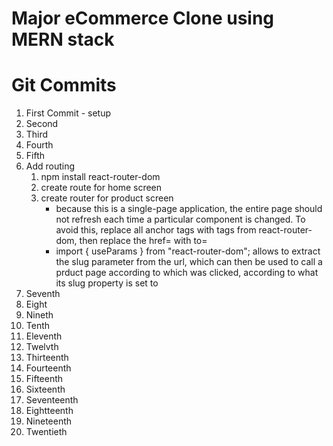 # Major eCommerce Clone using MERN stack

# Git Commits

1. First Commit - setup
2. Second
3. Third
4. Fourth
5. Fifth
6. Add routing
   1. npm install react-router-dom
   2. create route for home screen
   3. create router for product screen
        - because this is a single-page application, the entire page should not refresh each time a particular component is changed.  To avoid this, replace all anchor <a> tags with <Link> tags from react-router-dom, then replace the href= with to=
        - import { useParams } from "react-router-dom"; allows to extract the slug parameter from the url, which can then be used to call a prduct page according to which was clicked, according to what its slug property is set to
7. Seventh
8. Eight
9.  Nineth
10. Tenth
11. Eleventh
12. Twelvth
13. Thirteenth
14. Fourteenth
15. Fifteenth
16. Sixteenth
17. Seventeenth
18. Eightteenth
19. Nineteenth
20. Twentieth